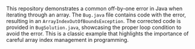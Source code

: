This repository demonstrates a common off-by-one error in Java when iterating through an array. The `Bug.java` file contains code with the error, resulting in an `ArrayIndexOutOfBoundsException`. The corrected code is provided in `BugSolution.java`, showcasing the proper loop condition to avoid the error.  This is a classic example that highlights the importance of careful array index management in programming.